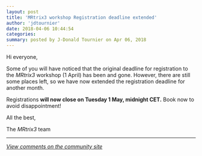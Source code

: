 ```yaml
---
layout: post
title: 'MRtrix3 workshop Registration deadline extended'
author: 'jdtournier'
date: 2018-04-06 10:44:54
categories:
summary: posted by J-Donald Tournier on Apr 06, 2018
---
```

Hi everyone, 

Some of you will have noticed that the original deadline for registration to the _MRtrix3_ workshop (1 April) has been and gone. However, there are still some places left, so we have now extended the registration deadline for another month. 

Registrations **will now close on Tuesday 1 May, midnight CET.**
Book now to avoid disappointment! 

All the best,

The _MRtrix3_ team

---

*[View comments on the community site](https://community.mrtrix.org/t/1572)*

            